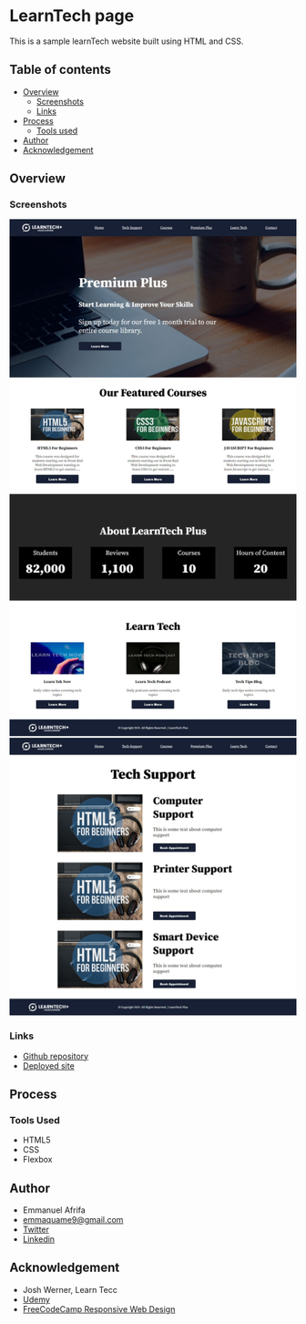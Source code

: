 # LearnTech page

This is a sample learnTech website built using HTML and CSS.


## Table of contents
- [Overview](#overview)
    - [Screenshots](#screenshots)
    - [Links](#links)
- [Process](#process)
    - [Tools used](#tools-used)
- [Author](#author)
- [Acknowledgement](#acknowledgement)


## Overview
### Screenshots
![Screenshot of the webpage](./img/screenshot1.jpeg)
![Screenshot of the webpage](./img/screenshot2.jpeg)

### Links
- [Github repository](#)
- [Deployed site](#)

## Process
### Tools Used
- HTML5
- CSS
- Flexbox


## Author
- Emmanuel Afrifa
- [emmaquame9@gmail.com](mailto:emmaquame9@gmail.com)
- [Twitter](https://twitter.com/Emma33712365)
- [Linkedin](https://www.linkedin.com/in/emmanuel-afrifa-840674214/)

## Acknowledgement
- Josh Werner, Learn Tecc
- [Udemy](https://www.udemy.com/course/web-development-ultimate-course/)
- [FreeCodeCamp Responsive Web Design](https://www.freecodecamp.org/learn/responsive-web-design/)
